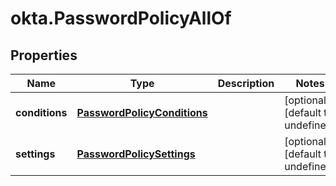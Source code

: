 # okta.PasswordPolicyAllOf

## Properties

Name | Type | Description | Notes
------------ | ------------- | ------------- | -------------
**conditions** | [**PasswordPolicyConditions**](PasswordPolicyConditions.md) |  | [optional] [default to undefined]
**settings** | [**PasswordPolicySettings**](PasswordPolicySettings.md) |  | [optional] [default to undefined]

